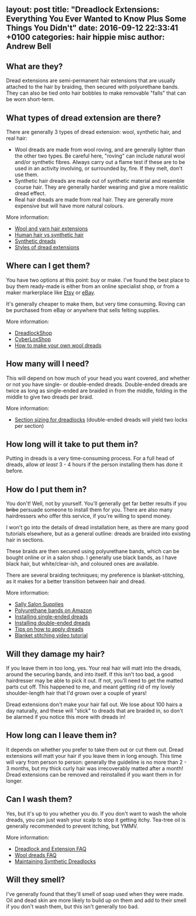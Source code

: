 layout: post
title:  "Dreadlock Extensions: Everything You Ever Wanted to Know Plus Some Things You Didn't"
date:   2016-09-12 22:33:41 +0100
categories: hair hippie misc
author: Andrew Bell
---

## What are they?
Dread extensions are semi-permanent hair extensions that are usually attached to the hair by braiding, then secured with polyurethane bands. They can also be tied onto hair bobbles to make removable "falls" that can be worn short-term.

## What types of dread extension are there?
There are generally 3 types of dread extension: wool, synthetic hair, and real hair:

* Wool dreads are made from wool roving, and are generally lighter than the other two types. Be careful here, "roving" can include natural wool and/or synthetic fibres. Always carry out a flame test if these are to be used in an activity involving, or surrounded by, fire. If they melt, don't use them.
* Synthetic hair dreads are made out of synthetic material and resemble course hair. They are generally harder wearing and give a more realistic dread effect.
* Real hair dreads are made from real hair. They are generally more expensive but will have more natural colours.

More information:

* [Wool and yarn hair extensions](http://www.hairboutique.com/tips/tip100007.htm)
* [Human hair vs synthetic hair](http://ragingrootsstudio.com/hh-vs-kk/)
* [Synthetic dreads](https://www.diversityhair.co.uk/kb/synthetic-dreads)
* [Styles of dread extensions](http://ragingrootsstudio.com/types-styles-synth-dreads/)

## Where can I get them?
You have two options at this point: buy or make. I've found the best place to buy them ready-made is either from an online specialist shop, or from a maker markerplace like [Etsy](https://www.etsy.com/) or [eBay](https://www.ebay.co.uk/). 

It's generally cheaper to make them, but very time consuming. Roving can be purchased from eBay or anywhere that sells felting supplies. 

More information:

* [DreadlockShop](http://www.dreadlockshop.co.uk/)
* [CyberLoxShop](http://www.cyberloxshop.co.uk/)
* [How to make your own wool dreads](https://www.haircrazy.com/articles/extensions/how-to-make-your-own-wool-dreads/)

## How many will I need?
This will depend on how much of your head you want covered, and whether or not you have single- or double-ended dreads. Double-ended dreads are twice as long as single-ended are braided in from the middle, folding in the middle to give two dreads per braid.

More information:

* [Section sizing for dreadlocks](http://ragingrootsstudio.com/section-sizing-chart/) (double-ended dreads will yield two locks per section)

## How long will it take to put them in?
Putting in dreads is a very time-consuming process. For a full head of dreads, allow *at least* 3 - 4 hours if the person installing them has done it before.

## How do I put them in?
You don't! Well, not by yourself. You'll generally get far better results if you ~~bribe~~ persuade someone to install them for you. There are also many hairdressers who offer this service, if you're willing to spend money.

I won't go into the details of dread installation here, as there are many good tutorials elsewhere, but as a general outline: dreads are braided into existing hair in sections.

These braids are then secured using polyurethane bands, which can be bought online or in a salon shop. I generally use black bands, as I have black hair, but white/clear-ish, and coloured ones are available.

There are several braiding techniques; my preference is blanket-stitching, as it makes for a better transition between hair and dread.

More information:

* [Sally Salon Supplies](http://www.sallyexpress.com/)
* [Polyurethane bands on Amazon](https://www.amazon.co.uk/Elastics-Polyurethane-Braiding-Dreads-Cornrows/dp/B005YBIA9I)
* [Installing single-ended dreads](http://www.instructables.com/id/How-to-install-Single-Ended-Dreads/)
* [Installing double-ended dreads](http://www.instructables.com/id/How-to-Install-Synthetic-Double-Ended-Dreads/)
* [Tips on how to apply dreads](http://www.dreadlockshop.co.uk/apply-dreads.html)
* [Blanket stitching video tutorial](https://www.youtube.com/watch?v=DxG6U-WuD_E)

## Will they damage my hair?
If you leave them in too long, yes. Your real hair will matt into the dreads, around the securing bands, and into itself. If this isn't too bad, a good hairdresser may be able to pick it out. If not, you'll need to get the matted parts cut off. This happened to me, and meant getting rid of my lovely shoulder-length hair that I'd grown over a couple of years!

Dread extensions don't make your hair fall out. We lose about 100 hairs a day naturally, and these will "stick" to dreads that are braided in, so don't be alarmed if you notice this more with dreads in!

## How long can I leave them in?
It depends on whether you prefer to take them out or cut them out. Dread extensions *will* matt your hair if you leave them in long enough. This time will vary from person to person: generally the guideline is no more than 2 - 3 months, but my thick curly hair was irrecoverably matted after a month! Dread extensions can be removed and reinstalled if you want them in for longer.

## Can I wash them?
Yes, but it's up to you whether you do. If you don't want to wash the whole dreads, you can just wash your scalp to stop it getting itchy. Tea-tree oil is generally recommended to prevent itching, but YMMV.

More information:

* [Dreadlock and Extension FAQ](http://rosielocks.com/f-a-q/)
* [Wool dreads FAQ](http://www.nifnaks.com/wool-dreads-faq/)
* [Maintaining Synthetic Dreadlocks](http://www.dreadlockshop.co.uk/dreads-wear-and-maintenance.html)

## Will they smell?
I've generally found that they'll smell of soap used when they were made. Oil and dead skin are more likely to build up on them and add to their smell if you don't wash them, but this isn't generally too bad.
